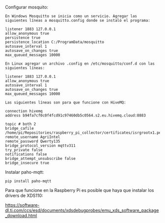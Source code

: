 Configurar mosquito:

    En Windows Mosquitto se inicia como un servicio. Agregar las siguientes líneas a mosquitto.config donde se instaló el programa:

    listener 1883 127.0.0.1
    allow_anonymous true
    persistence true
    persistence_location C:/ProgramData/mosquitto
    autosave_interval 1
    autosave_on_changes true
    max_queued_messages 10000

    En Linux agregar un archivo .config en /etc/mosquitto/conf.d con las siguientes líneas:

    listener 1883 127.0.0.1
    allow_anonymous true
    autosave_interval 1
    autosave_on_changes true
    max_queued_messages 10000

    Las siguientes líneas son para que funcione con HiveMQ:

    connection hivemq
    address b94fa7cf0c0f4fcd91c97460db5c0564.s2.eu.hivemq.cloud:8883

    topic # both 2
    bridge_cafile /home/pi/Repositories/raspberry_pi_collector/certificates/isrgrootx1.pem
    remote_username AgriIntel
    remote_password Qwerty135
    bridge_protocol_version mqttv311
    try_private false
    notifications false
    bridge_attempt_unsubscribe false
    bridge_insecure true

Instalar paho-mqtt:

    pip install paho-mqtt

Para que funcione en la Raspberry Pi es posible que haya que instalar los drivers de XDS110:

https://software-dl.ti.com/ccs/esd/documents/xdsdebugprobes/emu_xds_software_package_download.html

